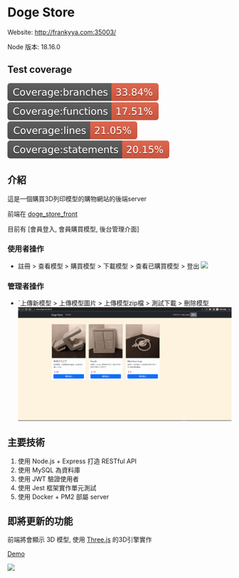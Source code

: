 # Doge Store

Website: http://frankyya.com:35003/

Node 版本: 18.16.0

## Test coverage

![badge-branches](./coverage/badge-branches.svg)
![badge-functions](./coverage/badge-functions.svg)
![badge-lines](./coverage/badge-lines.svg)
![badge-statements](./coverage/badge-statements.svg)

## 介紹

這是一個購買3D列印模型的購物網站的後端server

前端在 [doge_store_front](https://github.com/franky3020/doge_store_front)

目前有 [會員登入, 會員購買模型, 後台管理介面]

### 使用者操作

- 註冊 > 查看模型 > 購買模型 > 下載模型 > 查看已購買模型 > 登出
  ![](doc/readmeGIF/buy-download_2.gif)

### 管理者操作

- ˋ上傳新模型 > 上傳模型圖片 > 上傳模型zip檔 > 測試下載 > 刪除模型
  ![](doc/readmeGIF/admin_create_delete.gif)

## 主要技術

1. 使用 Node.js + Express 打造 RESTful API
2. 使用 MySQL 為資料庫
3. 使用 JWT 驗證使用者
4. 使用 Jest 框架實作單元測試
5. 使用 Docker + PM2 部屬 server

## 即將更新的功能

前端將會顯示 3D 模型, 使用 [Three.js](https://threejs.org/) 的3D引擎實作

[Demo](http://dogecoin.idv.tw:50020/)

![](doc/readmeGIF/will_update_3dView.gif)

